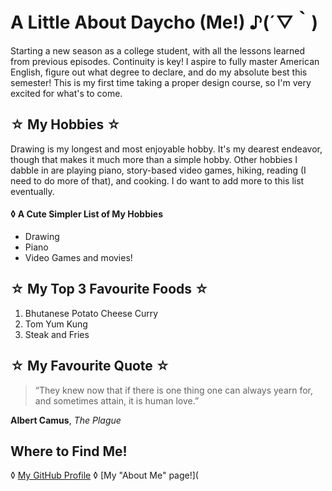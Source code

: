 # A Little About Daycho (Me!) ♪(´▽｀)

Starting a new season as a college student, with all the lessons learned from previous episodes. Continuity is key! I aspire to fully master American English, figure out what degree to declare, and do my absolute best this semester! This is my first time taking a proper design course, so I'm very excited for what's to come.

## ☆ My Hobbies ☆
Drawing is my longest and most enjoyable hobby. It's my dearest endeavor, though that makes it much more than a simple hobby. Other hobbies I dabble in are playing piano, story-based video games, hiking, reading (I need to do more of that), and cooking. I do want to add more to this list eventually.
#### ◊ A Cute Simpler List of My Hobbies 
- Drawing
- Piano
- Video Games and movies!

## ☆ My Top 3 Favourite Foods ☆
1. Bhutanese Potato Cheese Curry
2. Tom Yum Kung
3. Steak and Fries

## ☆ My Favourite Quote ☆

> “They knew now that if there is one thing one can always yearn for, and sometimes attain, it is human love.”

**Albert Camus**, *The Plague*

## Where to Find Me!
◊ [My GitHub Profile](https://github.com/snying-rje-dky)
◊ [My "About Me" page!](


